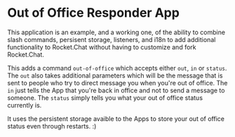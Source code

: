 # Out of Office Responder App
This application is an example, and a working one, of the ability to combine slash commands, persisent storage, listeners, and i18n to add additional functionality to Rocket.Chat without having to customize and fork Rocket.Chat.

This adds a command `out-of-office` which accepts either `out`, `in` or `status`. The `out` also takes additional parameters which will be the message that is sent to people who try to direct message you when you're out of office. The `in` just tells the App that you're back in office and not to send a message to someone. The `status` simply tells you what your out of office status currently is.

It uses the persistent storage avaible to the Apps to store your out of office status even through restarts. :)
